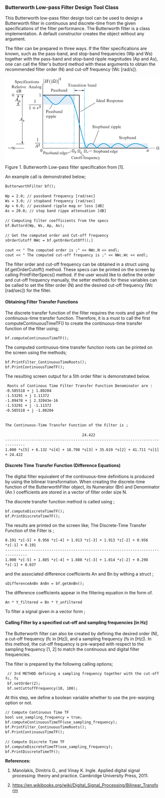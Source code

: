 ### Butterworth Low-pass Filter Design Tool Class

This Butterworth low-pass filter design tool can be used to design a Butterworth filter in continuous and discrete-time
from the given specifications of the filter performance. The Butterworth filter is a class implementation. A default
constructor creates the object without any argument.

The filter can be prepared in three ways. If the filter specifications are known, such as the pass-band, and stop-band
frequencies (Wp and Ws) together with the pass-band and stop-band ripple magnitudes (Ap and As), one can call the
filter's buttord method with these arguments to obtain the recommended filter order (N) and cut-off frequency
(Wc  [rad/s]).

![img.png](img.png)
Figure 1. Butterworth Low-pass filter specification from [1].

An example call is demonstrated below;

    ButterworthFilter bf();

    Wp = 2.0; // passband frequency [rad/sec]
    Ws = 3.0; // stopband frequency [rad/sec]
    Ap = 6.0; // passband ripple mag or loss [dB]
    As = 20.0; // stop band rippe attenuation [dB]
    
    // Computing filter coefficients from the specs
    bf.Buttord(Wp, Ws, Ap, As);

    // Get the computed order and Cut-off frequency
    sOrderCutoff NWc = bf.getOrderCutOff();]
    
    cout << " The computed order is ;" << NWc.N << endl;
    cout << " The computed cut-off frequency is ;" << NWc.Wc << endl;

The filter order and cut-off frequency can be obtained in a struct using bf.getOrderCutoff() method. These specs can be
printed on the screen by calling PrintFilterSpecs() method. If the user would like to define the order and cut-off
frequency manually, the setter methods for these variables can be called to set the filter order (N) and the desired
cut-off frequency (Wc [rad/sec]) for the filter.

#### Obtaining Filter Transfer Functions

The discrete transfer function of the filter requires the roots and gain of the continuous-time transfer function.
Therefore, it is a must to call the first computeContinuousTimeTF() to create the continuous-time transfer function
of the filter using;

    bf.computeContinuousTimeTF();

The computed continuous-time transfer function roots can be printed on the screen using the methods;

    bf.PrintFilter_ContinuousTimeRoots();
    bf.PrintContinuousTimeTF();

The resulting screen output for a 5th order filter is demonstrated below.

     Roots of Continous Time Filter Transfer Function Denominator are : 
    -0.585518 + j 1.80204
    -1.53291 + j 1.11372
    -1.89478 + j 2.32043e-16
    -1.53291 + j -1.11372
    -0.585518 + j -1.80204
    
    
    The Continuous-Time Transfer Function of the Filter is ;
    
                                       24.422 
    -------------------------------------------------------------------------------
    1.000 *s[5] + 6.132 *s[4] + 18.798 *s[3] + 35.619 *s[2] + 41.711 *s[1] + 24.422 

#### Discrete Time Transfer Function (Difference Equations)

The digital filter equivalent of the continuous-time definitions is produced by using the bilinear transformation.
When creating the discrete-time function of the ButterworthFilter object, its Numerator (Bn) and Denominator (An
) coefficients are stored in a vector of filter order size N.

The discrete transfer function method is called using ;

    bf.computeDiscreteTimeTF();
    bf.PrintDiscreteTimeTF();

The results are printed on the screen like;
The Discrete-Time Transfer Function of the Filter is ;

    0.191 *z[-5] + 0.956 *z[-4] + 1.913 *z[-3] + 1.913 *z[-2] + 0.956 *z[-1] + 0.191
    --------------------------------------------------------------------------------
    1.000 *z[-5] + 1.885 *z[-4] + 1.888 *z[-3] + 1.014 *z[-2] + 0.298 *z[-1] + 0.037

and the associated difference coefficients An and Bn by withing a struct ;

    sDifferenceAnBn AnBn = bf.getAnBn();

The difference coefficients appear in the filtering equation in the form of.

    An * Y_filtered = Bn * Y_unfiltered  

To filter a signal given in a vector form ;

#### Calling Filter by a specified cut-off and sampling frequencies [in Hz]

The Butterworth filter can also be created by defining the desired order (N), a cut-off frequency (fc in [Hz]), and a
sampling frequency (fs in [Hz]). In this method, the cut-off frequency is pre-warped with respect to the sampling
frequency [1, 2] to match the continuous and digital filter frequencies.

The filter is prepared by the following calling options;

     // 3rd METHOD defining a sampling frequency together with the cut-off fc, fs
     bf.setOrder(2);
     bf.setCuttoffFrequency(10, 100);

At this step, we define a boolean variable whether to use the pre-warping option or not.

    // Compute Continuous Time TF
    bool use_sampling_frequency = true;
    bf.computeContinuousTimeTF(use_sampling_frequency);
    bf.PrintFilter_ContinuousTimeRoots();
    bf.PrintContinuousTimeTF();

    // Compute Discrete Time TF
    bf.computeDiscreteTimeTF(use_sampling_frequency);
    bf.PrintDiscreteTimeTF();

**References:**

1. Manolakis, Dimitris G., and Vinay K. Ingle. Applied digital signal processing: theory and practice. Cambridge
   University Press, 2011.

2. https://en.wikibooks.org/wiki/Digital_Signal_Processing/Bilinear_Transform
 
 
    

